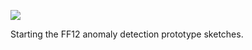 ![](https://db-feed.s3.amazonaws.com/legacy/Screen_Shot_2019_10_02_at_9_32_20_AM-1570023243024.png)

Starting the FF12 anomaly detection prototype sketches.
